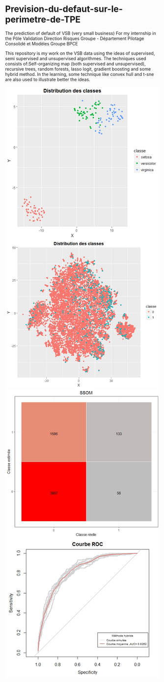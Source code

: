 # Prevision-du-defaut-sur-le-perimetre-de-TPE
The prediction of default of VSB (very small business)
For my internship in the Pôle Validation  Direction Risques Groupe - Département Pilotage Consolidé et Modèles Groupe BPCE


This repository is my work on the VSB data using the ideas of supervised, semi supervised and unsupervised algorithmes. The techniques used consists of:Self-organizing map (both supervised and unsupervised), recursive trees, random forests, lasso logit, gradient boosting and some hybrid method. In the learning, some technique like convex hull and t-sne are also used to illustrate better the ideas.

![](https://github.com/XKSH/Prevision-du-defaut-sur-le-perimetre-de-TPE/blob/master/Result/iris.jpeg)
![](https://github.com/XKSH/Prevision-du-defaut-sur-le-perimetre-de-TPE/blob/master/Result/def.jpeg)
![](https://github.com/XKSH/Prevision-du-defaut-sur-le-perimetre-de-TPE/blob/master/Result/ssom%20confusion.jpeg)
![](https://github.com/XKSH/Prevision-du-defaut-sur-le-perimetre-de-TPE/blob/master/Result/cross-mh-glmtes.jpeg)
